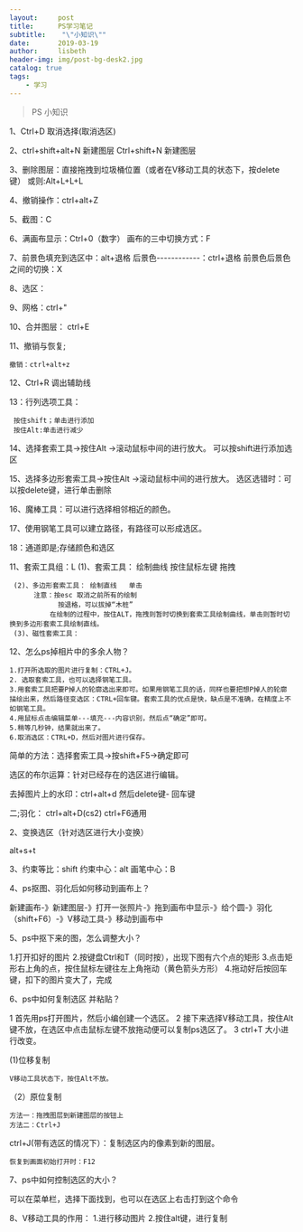 ```yaml
---
layout:     post
title:      PS学习笔记
subtitle:    "\"小知识\""
date:       2019-03-19
author:     lisbeth
header-img: img/post-bg-desk2.jpg
catalog: true
tags:
    - 学习
---
```


> PS 小知识

1、Ctrl+D 取消选择(取消选区)

2、ctrl+shift+alt+N 新建图层
   Ctrl+shift+N  新建图层

3、删除图层：直接拖拽到垃圾桶位置（或者在V移动工具的状态下，按delete键）
   或则:Alt+L+L+L

4、撤销操作：ctrl+alt+Z

5、截图：C

6、满画布显示：Ctrl+0（数字）
   画布的三中切换方式：F

7、前景色填充到选区中：alt+退格
   后景色------------：ctrl+退格
   前景色后景色之间的切换：X

8、选区：

9、网格：ctrl+"

10、合并图层：
   ctrl+E

11、撤销与恢复;

    撤销：ctrl+alt+z
    
12、Ctrl+R 调出辅助线

13：行列选项工具：

     按住shift；单击进行添加
     按住Alt:单击进行减少

14、选择套索工具->按住Alt ->滚动鼠标中间的进行放大。
    可以按shift进行添加选区

15、选择多边形套索工具->按住Alt ->滚动鼠标中间的进行放大。
    选区选错时：可以按delete键，进行单击删除

16、魔棒工具：可以进行选择相邻相近的颜色。

17、使用钢笔工具可以建立路径，有路径可以形成选区。

18：通道即是;存储颜色和选区

11、套索工具组：L
     (1)、套索工具： 绘制曲线  按住鼠标左键 拖拽

     (2)、多边形套索工具： 绘制直线   单击
          注意：按esc 取消之前所有的绘制
                按退格，可以拔掉“木桩”
              在绘制的过程中，按住ALT，拖拽则暂时切换到套索工具绘制曲线，单击则暂时切换到多边形套索工具绘制直线。
     (3)、磁性套索工具：

12、怎么ps掉相片中的多余人物？
 
    1.打开所选取的图片进行复制：CTRL+J。
    2. 选取套索工具，也可以选择钢笔工具。
    3.用套索工具把要P掉人的轮廓选出来即可。如果用钢笔工具的话，同样也要把想P掉人的轮廓描绘出来，然后路径变选区：CTRL+回车键。套索工具的优点是快，缺点是不准确，在精度上不如钢笔工具。
    4.用鼠标点击编辑菜单---填充---内容识别，然后点“确定”即可。
    5.稍等几秒钟，结果就出来了。
    6.取消选区：CTRL+D，然后对图片进行保存。

简单的方法：选择套索工具->按shift+F5->确定即可
    

选区的布尔运算：针对已经存在的选区进行编辑。

去掉图片上的水印：ctrl+alt+d
然后delete键- 回车键


二;羽化：
ctrl+alt+D(cs2)
ctrl+F6通用

2、变换选区（针对选区进行大小变换）

alt+s+t

3、约束等比：shift
   约束中心：alt
   画笔中心：B

4、ps抠图、羽化后如何移动到画布上？

   新建画布-》新建图层-》打开一张照片-》拖到画布中显示-》给个圆-》羽化（shift+F6）-》V移动工具-》移动到画布中

5、ps中抠下来的图，怎么调整大小？
  
   1.打开扣好的图片
   2.按键盘Ctrl和T（同时按），出现下图有六个点的矩形
   3.点击矩形右上角的点，按住鼠标左键往左上角拖动（黄色箭头方形）
   4.拖动好后按回车键，扣下的图片变大了，完成

6、ps中如何复制选区 并粘贴？
   
  1 首先用ps打开图片，然后小编创建一个选区。
  2 接下来选择V移动工具，按住Alt键不放，在选区中点击鼠标左键不放拖动便可以复制ps选区了。
  3 ctrl+T 大小进行改变。

 (1)位移复制

    V移动工具状态下，按住Alt不放。

（2）原位复制

    方法一：拖拽图层到新建图层的按钮上
    方法二：Ctrl+J 
 ctrl+J(带有选区的情况下）：复制选区内的像素到新的图层。
     
    恢复到画面初始打开时：F12

7、ps中如何控制选区的大小？

   可以在菜单栏，选择下面找到，也可以在选区上右击打到这个命令

8、V移动工具的作用：
    1.进行移动图片
    2.按住alt键，进行复制
